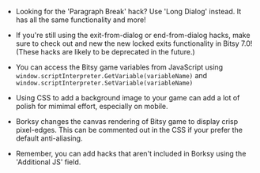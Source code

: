 - Looking for the 'Paragraph Break' hack? Use 'Long Dialog' instead. It has all the same functionality and more!

- If you're still using the exit-from-dialog or end-from-dialog hacks, make sure to check out and new the new locked exits functionality in Bitsy 7.0! (These hacks are likely to be deprecated in the future.)

- You can access the Bitsy game variables from JavaScript using `window.scriptInterpreter.GetVariable(variableName)` and `window.scriptInterpreter.SetVariable(variableName)`

- Using CSS to add a background image to your game can add a lot of polish for mimimal effort, especially on mobile.

- Borksy changes the canvas rendering of Bitsy game to display crisp pixel-edges. This can be commented out in the CSS if your prefer the default anti-aliasing.

- Remember, you can add hacks that aren't included in Borksy using the 'Additional JS' field.
